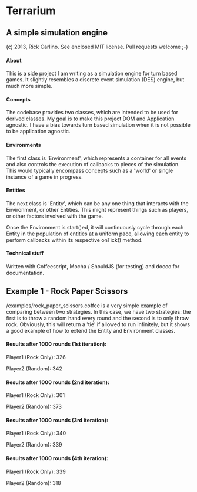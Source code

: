 # Terrarium
## A simple simulation engine

(c) 2013, Rick Carlino. See enclosed MIT license. Pull requests welcome ;-)

#### About
This is a side project I am writing as a simulation engine for turn based games. It slightly resembles a discrete event simulation (DES) engine, but much more simple.

#### Concepts
The codebase provides two classes, which are intended to be used for derived classes. My goal is to make this project DOM and Application agnostic. I have a bias towards turn based simulation when it is not possible to be application agnostic.

#### Environments
The first class is 'Environment', which represents a container for all events and also controls the execution of callbacks to pieces of the simulation. This would typically encompass concepts such as a 'world' or single instance of a game in progress.

#### Entities
The next class is 'Entity', which can be any one thing that interacts with the Environment, or other Entities. This might represent things such as players, or other factors involved with the game.

Once the Environment is start()ed, it will continuously cycle through each Entity in the population of entities at a uniform pace, allowing each entity to perform callbacks within its respective onTick() method.

#### Technical stuff
Written with Coffeescript, Mocha / ShouldJS (for testing) and docco for documentation.

## Example 1 - Rock Paper Scissors
/examples/rock_paper_scissors.coffee is a very simple example of comparing between two strategies. In this case, we have two strategies: the first is to throw a random hand every round and the second is to only throw rock. Obviously, this will return a 'tie' if allowed to run infinitely, but it shows a good example of how to extend the Entity and Environment classes.


#### Results after 1000 rounds (1st iteration):
Player1 (Rock Only): 326

Player2 (Random): 342

#### Results after 1000 rounds (2nd iteration):
Player1 (Rock Only): 301

Player2 (Random): 373

#### Results after 1000 rounds (3rd iteration):
Player1 (Rock Only): 340

Player2 (Random): 339

#### Results after 1000 rounds (4th iteration):
Player1 (Rock Only): 339

Player2 (Random): 318
